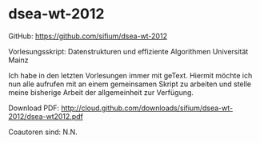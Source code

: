 dsea-wt-2012
============

GitHub: https://github.com/sifium/dsea-wt-2012

Vorlesungsskript: Datenstrukturen und effiziente Algorithmen Universität Mainz

Ich habe in den letzten Vorlesungen immer mit geText. Hiermit möchte ich nun alle aufrufen mit 
an einem gemeinsamen Skript zu arbeiten und stelle meine bisherige Arbeit der allgemeinheit zur 
Verfügung.

Download PDF: http://cloud.github.com/downloads/sifium/dsea-wt-2012/dsea-wt2012.pdf

Coautoren sind:
N.N.